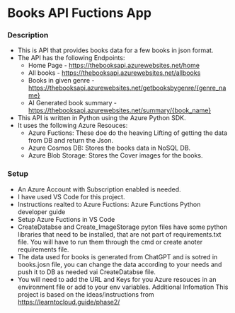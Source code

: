# Books API Fuctions App
### Description
- This is API that provides books data for a few books in json format.
-	The API has the following Endpoints:
    - Home Page - https://thebooksapi.azurewebsites.net/home
    - All books - https://thebooksapi.azurewebsites.net/allbooks
    - Books in given genre - https://thebooksapi.azurewebsites.net/getbooksbygenre/{genre_name}
    - AI Generated book summary - https://thebooksapi.azurewebsites.net/summary/{book_name}
- This API is written in Python using the Azure Python SDK.
- It uses the following Azure Resouces:
    - Azure Fuctions: These doe do the heaving Lifting of getting the data from DB and return the Json.
    - Azure Cosmos DB: Stores the books data in NoSQL DB.
    - Azure Blob Storage: Stores the Cover images for the books.
### Setup
- An Azure Account with Subscription enabled is needed.
- I have used VS Code for this project.
- Instructions realted to Azure Fuctions: Azure Functions Python developer guide
- Setup Azure Fuctions in VS Code
- CreateDatabse and Create_ImageStorage pyton files have some python libraries that need to be installed, that are not part of requirements.txt file. You will have to run them through the cmd or create anoter requirements file.
- The data used for books is generated from ChatGPT and is sotred in books.josn file, you can change the data according to your needs and push it to DB as needed vai CreateDatabse file.
- You will need to add the URL and Keys for you Azure resouces in an environment file or add to your env variables.
Additional Infomation
This project is based on the ideas/instructions from https://learntocloud.guide/phase2/
